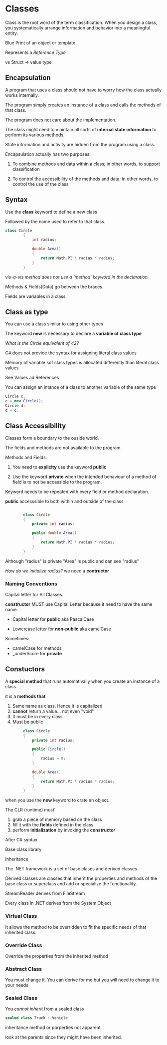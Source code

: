 # Classes

Class is the root word of the term classification. When you design a class, you systematically arrange
information and behavior into a meaningful entity.

Blue Print of an object or template

Represents a *Reference Type*

vs Struct => value type

## Encapsulation

A program that uses a class should not have to worry how the class actually works internally.

The program simply creates an instance of a class and calls the methods of that class.

The program does not care about the implementation.

The class might need to maintain all sorts of **internal state information** to perform its various methods.

State information and activity are hidden from the program using a class.


Encapsulation actually has two purposes:

1. To combine methods and data within a class; in other words, to support classification

2. To control the accessibility of the methods and data; in other words, to control the use of the
class

## Syntax

Use the **class** keyword to define a new class

Followed by the name used to refer to that class.

```C#
class Circle
        {
            int radius;

            double Area()
            {
                return Math.PI * radius * radius;
            }
        }

```

*vis-a-vis method does not use a 'method' keyword in the declaration.*

Methods & Fields(Data) go between the braces.

Fields are variables in a class

## Class as type

You can use a class similar to using other types

The keyword **new** is necessary to declare a **variable of class type**

*What is the Circle equivalent of 42?*

C# does not provide the syntax for assigning literal class values 

Memory of variable sof class types is allocated differently than literal class values

See Values ad References

You can assign an intance of a class to another variable of the same type

```C#
Circle c;
c = new Circle();
Circle d;
d = c;
```

## Class Accessibility

Classes form a boundary to the ouside world.

The fields and methods are not available to the program.

Methods and Fields:

1. You need to **explicity** use the keyword **public**

2. Use the keyword **private** when the intended behaviour of a method of field is to not be accessible to the program. 

Keyword needs to be repeated with every field or method declaration.

**public** accesssible to both within and outside of the class

```C#

        class Circle
        {
            private int radius;

            public double Area()
            {
                return Math.PI * radius * radius;
            }
        }

```

Although "radius" is private "Area" is public and can see "radius"

*How do we initialize radius?* we need a **contructor**

### Naming Conventions

Capital letter for All Classes.

**constructor** MUST use Capital Letter because it need to have the same name.

* Capital letter for **public** aka PascalCase

* Lowercase letter for  **non-public** aka camelCase

Sometimes:

* camelCase for methods 
* _underScore for **private**


## Constuctors

A **special method** that runs automativally when you create an instance of a class.

it is a **methods that**

1. Same name as class. Hence it is capitalized
2. **cannot** return a value... not even "void"
3. It must be in every class
4. Must be public

```C#
        class Circle
        {
            private int radius;

            public Circle()
            {
                radius = 0;
            }

            double Area()
            {
                return Math.PI * radius * radius;
            }
        }


```
 
when you use the **new** keyword to crate an object.

The CLR (runtime) must'

1. grab a piece of memory based on the class
2. fill it with the **fields** defined in the class
3. perform **initialization** by invoking the **constructor**







After C# syntax

Base class library





Inheritance

The .NET framework is a set of base clases and derived classes.

Derived classes are classes that inherit the properties and methods of the base class or superclass and add or specialize the functionality.

StreamReader derives from FileStream

Every class in .NET derives from the System.Object

### Virtual Class
It allows the method to be overridden to fit the specific needs of that inherited class.

### Override Class
Override the properties from the inherited method

### Abstract Class
You must change it. You can derive for me but you will need to change it to your needs

### Sealed Class
You *cannot inherit* from a sealed class

```C#
sealed class Truck : Vehicle
```

inheritance method or porperties not apparent

look at the parents since they might have been inherited.


